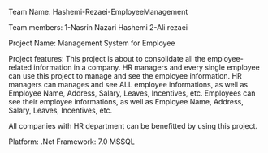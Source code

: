Team Name: Hashemi-Rezaei-EmployeeManagement

Team members:
1-Nasrin Nazari Hashemi
2-Ali rezaei

Project Name: Management System for Employee

Project features:
This project is about to consolidate all the employee-related information in a company.
HR managers and every single employee can use this project to manage and see the employee information.
HR managers can manages and see ALL employee informations, as well as Employee Name, Address, Salary, Leaves, Incentives, etc.
Employees can see their employee informations, as well as Employee Name, Address, Salary, Leaves, Incentives, etc.

All companies with HR department can be benefitted by using this project.

Platform:
.Net Framework: 7.0
MSSQL
